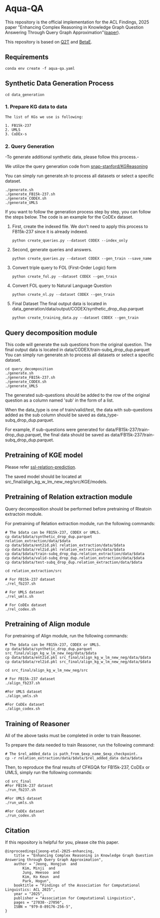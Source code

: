 Aqua-QA
=============
This repository is the official implementation for the ACL Findings, 2025 paper "Enhancing Complex Reasoning in Knowledge Graph Question Answering Through Query Graph Approximation"([paper](https://aclanthology.org/2025.findings-acl.1387/)).

This repository is based on [Q2T](https://github.com/YaooXu/Q2T) and [BetaE](https://github.com/snap-stanford/KGReasoning). 

## Requirements
    
    conda env create -f aqua-qa.yaml

## Synthetic Data Generation Process

    
    cd data_generation

   <h3>1. Prepare KG data to data</h3>
   
    The list of KGs we use is following:

    1. FB15k-237
    2. UMLS
    3. CoDEx-s

   <h3>2. Query Generation</h3>
-To generate additional synthetic data, please follow this process.-

We utilize the query generation code from <a href="https://github.com/snap-stanford/KGReasoning">snap-stanford/KGReasoning</a>

You can simply run generate.sh to process all datasets or select a specific dataset.

    ./generate.sh
    ./generate_FB15k-237.sh
    ./generate_CODEX.sh
    ./generate_UMLS

If you want to follow the generation process step by step, you can follow the steps below. The code is an example for the CoDEx dataset.

1. First, create the indexed file. We don't need to apply this process to FB15k-237 since it is already indexed.
    ```
    python create_queries.py --dataset CODEX --index_only
    ```
2. Second, generate queries and answers.
    ```
    python create_queries.py --dataset CODEX --gen_train --save_name
    ```

3. Convert triple query to FOL (First-Order Logic) form
    ```
    python create_fol.py --dataset CODEX --gen_train
    ```

4. Convert FOL query to Natural Language Question
    ```
    python create_nl.py --dataset CODEX --gen_train
    ```
5. Final Dataset
    The final output data is located in data_generation/data/output/CODEX/synthetic_drop_dup.parquet
    ```
    python create_training_data.py --dataset CODEX --gen_train
    ```

## Query decomposition module

This code will generate the sub questions from the original question.
The final output data is located in data/CODEX/train-subq_drop_dup.parquet
You can simply run generate.sh to process all datasets or select a specific dataset.

    cd query_decomposition
    ./generate.sh
    ./generate_FB15k-237.sh
    ./generate_CODEX.sh
    ./generate_UMLS

The generated sub-questions should be added to the row of the original question as a column named 'sub' in the form of a list.

When the data_type is one of train/valid/test, the data with sub-questions added as the sub column should be saved as data_type-subq_drop_dup.parquet.

For example, if sub-questions were generated for data/FB15k-237/train-drop_dup.parquet, the final data should be saved as data/FB15k-237/train-subq_drop_dup.parquet.

## Pretraining of KGE model

Please refer <a href="https://github.com/YaooXu/Q2T/tree/master/ssl-relation-prediction">ssl-relation-prediction</a>.

The saved model should be located at src_final/align_kg_w_lm_new_neg/src/KGE/models.

## Pretraining of Relation extraction module

Query decomposition should be performed before pretraining of Rleatoin extractoin module.

For pretraining of Relation extraction module, run the following commands:

    # The $data can be FB15k-237, CODEX or UMLS.
    cp data/$data/synthetic_drop_dup.parquet relation_extraction/data/$data
    cp data/$data/ent2id.pkl relation_extraction/data/$data
    cp data/$data/rel2id.pkl relation_extraction/data/$data
    cp data/$data/train-subq_drop_dup.relation_extraction/data/$data
    cp data/$data/valid-subq_drop_dup.relation_extraction/data/$data
    cp data/$data/test-subq_drop_dup.relation_extraction/data/$data
    
    cd relation_extraction/src

    # For FB15k-237 dataset
    ./rel_fb237.sh

    # For UMLS dataset
    ./rel_umls.sh

    # For CoDEx dataset
    ./rel_codex.sh

## Pretraining of Align module

For pretraining of Align module, run the following commands:

    # The $data can be FB15k-237, CODEX or UMLS.
    cp data/$data/synthetic_drop_dup.parquet src_final/align_kg_w_lm_new_neg/data/$data
    cp data/$data/ent2id.pkl src_final/align_kg_w_lm_new_neg/data/$data
    cp data/$data/rel2id.pkl src_final/align_kg_w_lm_new_neg/data/$data

    cd src_final/align_kg_w_lm_new_neg/src
    
    # For FB15k-237 dataset
    ./align_fb237.sh
    
    #For UMLS dataset
    ./align_umls.sh

    #For CoDEx dataset
    ./align_codex.sh

## Training of Reasoner

All of the above tasks must be completed in order to train Reasoner.

To prepare the data needed to train Reasoner, run the following command:

    # The $rel_added_data is path_from_$exp_name_$exp_checkpoint.
    cp -r relation_extraction/data/$data/$rel_added_data data/$data

Then, to reproduce the final results of CFKGQA for FB15k-237, CoDEx or UMLS, simply run the following commands:

    cd src_final
    #For FB15k-237 dataset
    ./run_fb237.sh

    #For UMLS dataset
    ./run_umls.sh

    #For CoDEx dataset
    ./run_codex.sh

## Citation

If this repository is helpful for you, please cite this paper.

    @inproceedings{jeong-etal-2025-enhancing,
        title = "Enhancing Complex Reasoning in Knowledge Graph Question Answering through Query Graph Approximation",
        author = "Jeong, Hongjun  and
            Kim, Minji  and
            Jung, Heesoo  and
            Kim, Ko Keun  and
            Park, Hogun",
        booktitle = "Findings of the Association for Computational Linguistics: ACL 2025",
        year = "2025",
        publisher = "Association for Computational Linguistics",
        pages = "27038--27056",
        ISBN = "979-8-89176-256-5",
    }
